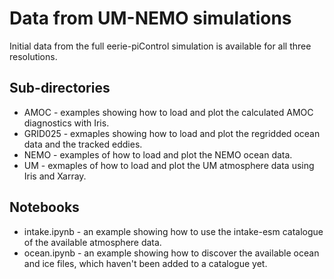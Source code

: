 # Data from UM-NEMO simulations

Initial data from the full eerie-piControl simulation is available for all three resolutions.

## Sub-directories

* AMOC - examples showing how to load and plot the calculated AMOC diagnostics with Iris.
* GRID025 - exmaples showing how to load and plot the regridded ocean data and the tracked eddies.
* NEMO - examples of how to load and plot the NEMO ocean data.
* UM - exmaples of how to load and plot the UM atmosphere data using Iris and Xarray.
  
## Notebooks

* intake.ipynb - an example showing how to use the intake-esm catalogue of the available atmosphere data.
* ocean.ipynb - an example showing how to discover the available ocean and ice files, which haven't been added to a catalogue yet.

